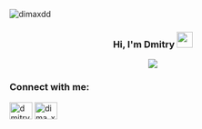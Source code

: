 <p align="left"> <img src="https://komarev.com/ghpvc/?username=dimaxdd&label=Profile%20views&color=0e75b6&style=flat" alt="dimaxdd" /> </p>

<h3 align="center">
  Hi, I'm Dmitry <img src="https://media.giphy.com/media/hvRJCLFzcasrR4ia7z/giphy.gif" width="28"> 
</h3>

<!-- Typing SVG by DimaXDD - https://github.com/DenverCoder1/readme-typing-svg -->
<p align="center">
  <a href="https://github.com/DenverCoder1/readme-typing-svg"><img src="https://readme-typing-svg.herokuapp.com/?lines=Always%20learning%20new%20things&;font=Fira%20Code&center=true&width=440&height=45&color=f75c7e&vCenter=true&size=22"></a>
</p>

<h3 align="left">Connect with me:</h3>
<p align="left">
<a href="https://linkedin.com/in/dmitrytrubach" target="blank"><img align="center" src="https://raw.githubusercontent.com/rahuldkjain/github-profile-readme-generator/master/src/images/icons/Social/linked-in-alt.svg" alt="dmitrytrubach" height="30" width="40" /></a>
<a href="https://instagram.com/dima_xdd_" target="blank"><img align="center" src="https://raw.githubusercontent.com/rahuldkjain/github-profile-readme-generator/master/src/images/icons/Social/instagram.svg" alt="dima_xdd_" height="30" width="40" /></a>
</p>
